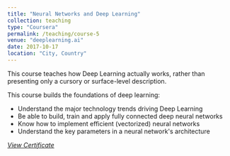 ```yaml
---
title: "Neural Networks and Deep Learning"
collection: teaching
type: "Coursera"
permalink: /teaching/course-5
venue: "deeplearning.ai"
date: 2017-10-17
location: "City, Country"
---
```


This course teaches how Deep Learning actually works, rather than presenting only a cursory or surface-level description.

This course builds the foundations of deep learning:
- Understand the major technology trends driving Deep Learning
- Be able to build, train and apply fully connected deep neural networks 
- Know how to implement efficient (vectorized) neural networks 
- Understand the key parameters in a neural network's architecture 

[*View Certificate*](https://coursera.org/share/05b2fa01c86f77c3543e661175965057)
